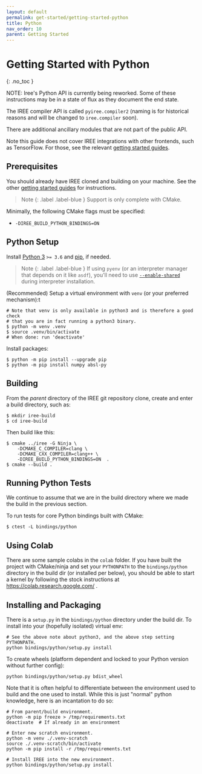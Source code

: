 ```yaml
---
layout: default
permalink: get-started/getting-started-python
title: Python
nav_order: 10
parent: Getting Started
---
```


# Getting Started with Python
{: .no_toc }

  NOTE: Iree's Python API is currently being reworked. Some of these
  instructions may be in a state of flux as they document the end state.

The IREE compiler API is called `pyiree.compiler2` (naming is for historical
reasons and will be changed to `iree.compiler` soon).

There are additional ancillary modules that are not part of the public API.

Note this guide does not cover IREE integrations with other frontends, such as
TensorFlow. For those, see the relevant
[getting started guides](../get-started).

## Prerequisites

You should already have IREE cloned and building on your machine. See the other
[getting started guides](../get-started) for instructions.

> Note
> {: .label .label-blue }
> Support is only complete with CMake.

Minimally, the following CMake flags must be specified:

* `-DIREE_BUILD_PYTHON_BINDINGS=ON`

## Python Setup

Install [Python 3](https://www.python.org/downloads/) `>= 3.6` and
[pip](https://pip.pypa.io/en/stable/installing/), if needed.

> Note
> {: .label .label-blue }
> If using `pyenv` (or an interpreter manager that
  depends on it like `asdf`), you'll need to use
  [`--enable-shared`](https://github.com/pyenv/pyenv/tree/master/plugins/python-build#building-with---enable-shared)
  during interpreter installation.

(Recommended) Setup a virtual environment with `venv` (or your preferred
mechanism):t
```shell
# Note that venv is only available in python3 and is therefore a good check
# that you are in fact running a python3 binary.
$ python -m venv .venv
$ source .venv/bin/activate
# When done: run 'deactivate'
```

Install packages:

```shell
$ python -m pip install --upgrade pip
$ python -m pip install numpy absl-py
```

## Building

From the *parent* directory of the IREE git repository clone, create and enter a
build directory, such as:

```shell
$ mkdir iree-build
$ cd iree-build
```

Then build like this:

```shell
$ cmake ../iree -G Ninja \
    -DCMAKE_C_COMPILER=clang \
    -DCMAKE_CXX_COMPILER=clang++ \
    -DIREE_BUILD_PYTHON_BINDINGS=ON  .
$ cmake --build .
```

## Running Python Tests

We continue to assume that we are in the build directory where we made the build
in the previous section.

To run tests for core Python bindings built with CMake:

```shell
$ ctest -L bindings/python
```
## Using Colab

There are some sample colabs in the `colab` folder. If you have built the
project with CMake/ninja and set your `PYTHONPATH` to the `bindings/python`
directory in the build dir (or installed per below), you should be able to
start a kernel by following the stock instructions at
https://colab.research.google.com/ .

## Installing and Packaging

There is a `setup.py` in the `bindings/python` directory under the build dir.
To install into your (hopefully isolated) virtual env:

```shell
# See the above note about python3, and the above step setting PYTHONPATH.
python bindings/python/setup.py install
```

To create wheels (platform dependent and locked to your Python version
without further config):

```shell
python bindings/python/setup.py bdist_wheel
```

Note that it is often helpful to differentiate between the environment used to
build and the one used to install. While this is just "normal" python
knowledge, here is an incantation to do so:

```shell
# From parent/build environment.
python -m pip freeze > /tmp/requirements.txt
deactivate  # If already in an environment

# Enter new scratch environment.
python -m venv ./.venv-scratch
source ./.venv-scratch/bin/activate
python -m pip install -r /tmp/requirements.txt

# Install IREE into the new environment.
python bindings/python/setup.py install
```